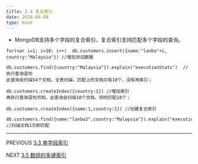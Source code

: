 ```yaml
---
title: 3.4 复合索引
date: 2024-04-08
type: book
---
```


- MongoDB支持多个字段的复合索引，复合索引支持匹配多个字段的查询。
```
for(var i=1; i<10; i++)  db.customers.insert({name:"lanbo"+i, country:"Malaysia"}) //增加测试数据

db.customers.find({country:"Malaysia"}).explain("executionStats")  //执行查询语句
此查询会扫描54个文档，全表扫描，匹配上的文档只有18个，没有用索引；

db.customers.createIndex({country:1}) //增加索引
再执行查询语句可知，此查询会扫描18个文档，同时匹配18个；

db.customers.createIndex({name:1,country:1}) //创建复合索引

db.customers.find({name:"lanbo2",country:"Malaysia"}).explain("executionStats") //扫描文档1次即匹配
```

---
PREVIOUS
[3.3 单字段索引](https://github.com/pipipanini/starter-hugo-academic/blob/main/content/courses/BigDataStorage/chapter3/3.3.md)

NEXT
[3.5 数组的多键索引](https://github.com/pipipanini/starter-hugo-academic/blob/main/content/courses/BigDataStorage/chapter3/3.5.md)


